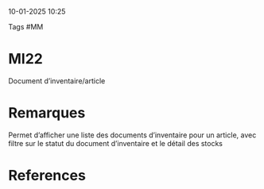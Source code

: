 10-01-2025 10:25

Tags #MM

# MI22

Document d’inventaire/article
# Remarques

Permet d’afficher une liste des documents d’inventaire pour un article, avec filtre sur le statut du document d’inventaire et le détail des stocks
# References